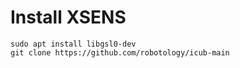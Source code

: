 # Install XSENS
```
sudo apt install libgsl0-dev
git clone https://github.com/robotology/icub-main
```
